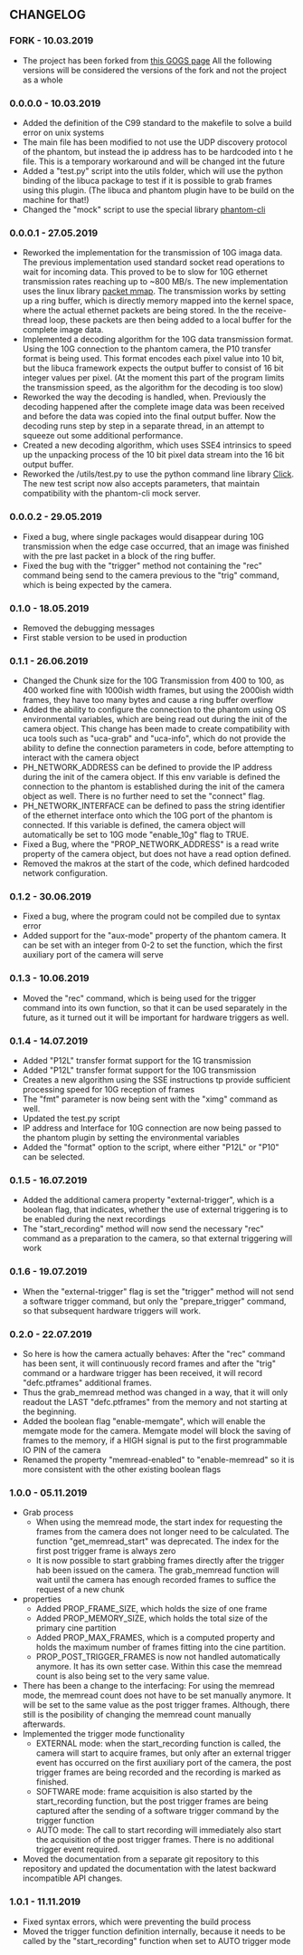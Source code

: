 ## CHANGELOG

### FORK - 10.03.2019

- The project has been forked from 
[this GOGS page](https://fuzzy.fzk.de/gogs/UFO-libuca/uca-phantom)
All the following versions will be considered the versions of the fork 
and not the project as a whole

### 0.0.0.0 - 10.03.2019

- Added the definition of the C99 standard to the makefile to solve a 
build error on unix systems
- The main file has been modified to not use the UDP discovery protocol 
of the phantom, but instead the ip address has to be hardcoded into t
he file. This is a temporary workaround and will be changed int the future
- Added a "test.py" script into the utils folder, which will use the 
python binding of the libuca package to test if it is possible to grab 
frames using this plugin. (The libuca and phantom plugin have to be 
build on the machine for that!)
- Changed the "mock" script to use the special library 
[phantom-cli](https://github.com/the16thpythonist/phantom-cli)

### 0.0.0.1 - 27.05.2019

- Reworked the implementation for the transmission of 10G imaga data. 
The previous implementation used standard socket read operations to wait 
for incoming data. This proved to be to slow for 10G ethernet 
transmission rates reaching up to ~800 MB/s.
The new implementation uses the linux library 
[packet mmap](https://www.kernel.org/doc/Documentation/networking/packet_mmap.txt).
The transmission works by setting up a ring buffer, which is directly 
memory mapped into the kernel space, where the actual ethernet packets 
are being stored. In the the receive-thread loop, these packets are 
then being added to a local buffer for the complete image data.
- Implemented a decoding algorithm for the 10G data transmission format.
Using the 10G connection to the phantom camera, the P10 transfer format 
is being used. This format encodes each pixel value into 10 bit, but 
the libuca framework expects the output buffer to consist of 16 bit 
integer values per pixel.
(At the moment this part of the program limits the transmission speed, 
as the algorithm for the decoding is too slow)
- Reworked the way the decoding is handled, when. Previously the 
decoding happened after the complete image data was been received and 
before the data was copied into the final output buffer. Now the 
decoding runs step by step in a separate thread, in an attempt to 
squeeze out some additional performance.
- Created a new decoding algorithm, which uses SSE4 intrinsics to speed 
up the unpacking process of the 10 bit pixel data stream into the 
16 bit output buffer.
- Reworked the /utils/test.py to use the python command line 
library [Click](https://click.palletsprojects.com/en/7.x/). The new 
test script now also accepts parameters, that maintain compatibility 
with the phantom-cli mock server.

### 0.0.0.2 - 29.05.2019

- Fixed a bug, where single packages would disappear during 10G 
transmission when the edge case occurred, that an image was finished 
with the pre last packet in a block of the ring buffer.
- Fixed the bug with the "trigger" method not containing the "rec" 
command being send to the camera previous to the "trig" command, which 
is being expected by the camera.

### 0.1.0 - 18.05.2019

- Removed the debugging messages
- First stable version to be used in production

### 0.1.1 - 26.06.2019

- Changed the Chunk size for the 10G Transmission from 400 to 100, as 
400 worked fine with 1000ish width frames, but using the 2000ish width 
frames, they have too many bytes and cause a ring buffer overflow
- Added the ability to configure the connection to the phantom using 
OS environmental variables, which are being read out during the init of 
the camera object. This change has been made to create compatibility 
with uca tools such as "uca-grab" and "uca-info", which do not provide 
the ability to define the connection parameters in code, before 
attempting to interact with the camera object
 - PH_NETWORK_ADDRESS can be defined to provide the IP address during 
 the init of the camera object. If this env variable is defined the 
 connection to the phantom is established during the init of the camera 
 object as well. There is no further need to set the "connect" flag.
 - PH_NETWORK_INTERFACE can be defined to pass the string identifier of 
 the ethernet interface onto which the 10G port of the phantom is 
 connected. If this variable is defined, the camera object will 
 automatically be set to 10G mode "enable_10g" flag to TRUE.
- Fixed a Bug, where the "PROP_NETWORK_ADDRESS" is a read write 
property of the camera object, but does not have a read option defined.
- Removed the makros at the start of the code, which defined hardcoded 
network configuration.

### 0.1.2 - 30.06.2019

- Fixed a bug, where the program could not be compiled due to syntax 
error
- Added support for the "aux-mode" property of the phantom camera. It 
can be set with an integer from 0-2 to set the function, which the 
first auxiliary port of the camera will serve

### 0.1.3 - 10.06.2019

- Moved the "rec" command, which is being used for the trigger command 
into its own function, so that it can be used separately in the future, 
as it turned out it will be important for hardware triggers as well.

### 0.1.4 - 14.07.2019

- Added "P12L" transfer format support for the 1G transmission
- Added "P12L" transfer format support for the 10G transmission
 - Creates a new algorithm using the SSE instructions tp provide 
 sufficient processing speed for 10G reception of frames
- The "fmt" parameter is now being sent with the "ximg" command as 
well.
- Updated the test.py script
 - IP address and Interface for 10G connection are now being passed to 
 the phantom plugin by setting the environmental variables
 - Added the "format" option to the script, where either "P12L" or 
 "P10" can be selected.
 
### 0.1.5 - 16.07.2019
 
- Added the additional camera property "external-trigger", which is a 
boolean flag, that indicates, whether the use of external triggering 
is to be enabled during the next recordings
- The "start_recording" method will now send the necessary "rec" 
command as a preparation to the camera, so that external triggering 
will work
 
### 0.1.6 - 19.07.2019
 
- When the "external-trigger" flag is set the "trigger" method will 
not send a software trigger command, but only the "prepare_trigger" 
command, so that subsequent hardware triggers will work.

### 0.2.0 - 22.07.2019

- So here is how the camera actually behaves: After the "rec" command 
has been sent, it will continuously record frames and after the "trig" 
command or a hardware trigger has been received, it will record 
"defc.ptframes" additional frames.
 - Thus the grab_memread method was changed in a way, that it will only 
 readout the LAST "defc.ptframes" from the memory and not starting at 
 the beginning.
- Added the boolean flag "enable-memgate", which will enable the 
memgate mode for the camera. Memgate model will block the saving of 
frames to the memory, if a HIGH signal is put to the first programmable 
IO PIN of the camera
- Renamed the property "memread-enabled" to "enable-memread" so it is 
more consistent with the other existing boolean flags

### 1.0.0 - 05.11.2019

- Grab process
    - When using the memread mode, the  start index for requesting the 
    frames from the camera does not longer need to be calculated.
    The function "get_memread_start" was deprecated. The index for the 
    first post trigger frame is always zero
    - It is now possible to start grabbing frames directly after the 
    trigger hab been issued on the camera. The grab_memread function 
    will wait until the camera has enough recorded frames to suffice 
    the request of a new chunk
- properties
    - Added PROP_FRAME_SIZE, which holds the size of one frame
    - Added PROP_MEMORY_SIZE, which holds the total size of the primary 
    cine partition
    - Added PROP_MAX_FRAMES, which is a computed property and holds 
    the maximum number of frames fitting into the cine partition.
    - PROP_POST_TRIGGER_FRAMES is now not handled automatically anymore.
    It has its own setter case. Within this case the memread count is 
    also being set to the very same value.
- There has been a change to the interfacing: For using the memread 
mode, the memread count does not have to be set manually anymore. It 
will be set to the same value as the post trigger frames.
Although, there still is the posibility of changing the memread count 
manually afterwards.
- Implemented the trigger mode functionality
    - EXTERNAL mode: when the start_recording function is called, the 
    camera will start to acquire frames, but only after an external 
    trigger event has occurred on the first auxiliary port of the 
    camera, the post trigger frames are being recorded and the recording 
    is marked as finished.
    - SOFTWARE mode: frame acquisition is also started by the 
    start_recording function, but the post trigger frames are being 
    captured after the sending of a software trigger command by the 
    trigger function
    - AUTO mode: The call to start recording will immediately also start 
    the acquisition of the post trigger frames. There is no 
    additional trigger event required.
- Moved the documentation from a separate git repository to 
this repository and updated the documentation with the latest backward 
incompatible API changes.

### 1.0.1 - 11.11.2019

- Fixed syntax errors, which were preventing the build process
- Moved the trigger function definition internally, because it needs
to be called by the "start_recording" function when set to AUTO
trigger mode